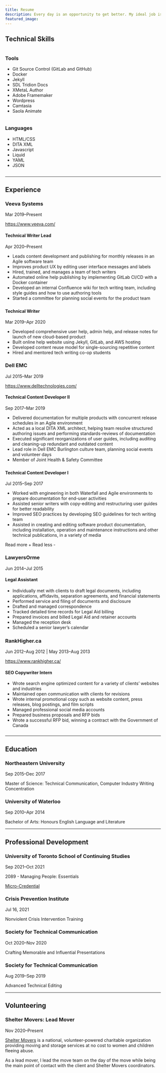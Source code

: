 ```yaml
---
title: Resume
description: Every day is an opportunity to get better. My ideal job is one where I am challenged and learning every day. Technical writing gives me that challenge, while I get to help others learn too. 
featured_image:
---
```


<div>
   <h2>Technical Skills</h2>
   <div class="row">
      <div class="column">
         <h3>Tools</h3>
         <ul>
            <li>Git Source Control (GitLab and GitHub)</li>
            <li>Docker</li>
            <li>Jekyll</li>
            <li>SDL Tridion Docs</li>
            <li>XMetaL Author</li>
            <li>Adobe Framemaker</li>
            <li>Wordpress</li>
            <li>Camtasia</li>
            <li>Saola Animate</li>
         </ul>
      </div>
      <div class="column">
         <h3>Languages</h3>
         <ul>
            <li>HTML/CSS</li>
            <li>DITA XML</li>
            <li>Javascript</li>
            <li>Liquid</li>
            <li>YAML</li>
            <li>JSON</li>
         </ul>
      </div>
   </div>
</div>
<hr>
<div>
   <h2>Experience</h2>
   <h3>Veeva Systems</h3>
   <p class="date">Mar 2019–Present</p>
   <p style="margin-bottom: 15px;"><a href="https://www.veeva.com/" target="_blank"><i class="fas fa-link"></i> https://www.veeva.com/</a></p>
   <div class="timeline-container">
      <div class="timeline-block" style="margin-bottom: 25px">
         <div class="marker"></div>
         <div class="timeline-content">
            <h4>Technical Writer Lead</h4>
            <span class="date">Apr 2020–Present</span>
            <ul>
               <li>Leads content development and publishing for monthly releases in an Agile software team</li>
               <li>Improves product UX by editing user interface messages and labels</li>
               <li>Hired, trained, and manages a team of tech writers</li>
               <li>Automated online help publishing by implementing GitLab CI/CD with a Docker container</li>
               <li>Developed an internal Confluence wiki for tech writing team, including style guides and how to use authoring tools</li>
               <li style="margin-bottom: 0px;">Started a committee for planning social events for the product team</li>
            </ul>
         </div>
      </div>
      <div class="timeline-block">
         <div class="marker"></div>
         <div class="timeline-content">
            <h4>Technical Writer</h4>
            <span class="date">Mar 2019–Apr 2020</span>
            <ul>
               <li>Developed comprehensive user help, admin help, and release notes for launch of new cloud-based product</li>
               <li>Built online help website using Jekyll, GitLab, and AWS hosting</li>
               <li>Developed content reuse model for single-sourcing repetitive content</li>
               <li style="margin-bottom: 0px;">Hired and mentored tech writing co-op students</li>
            </ul>
         </div>
      </div>
   </div>
   <h3>Dell EMC</h3>
   <p class="date">Jul 2015–Mar 2019</p>
   <p style="margin-bottom: 15px;"><a href="https://www.delltechnologies.com/" target="_blank"><i class="fas fa-link"></i> https://www.delltechnologies.com/</a></p>
   <div class="timeline-container">
      <div class="timeline-block" style="margin-bottom: 25px">
         <div class="marker"></div>
         <div class="timeline-content">
            <h4>Technical Content Developer II</h4>
            <span class="date">Sep 2017–Mar 2019</span>
            <ul>
               <li>Delivered documentation for multiple products with concurrent release schedules in an Agile environment</li>
               <li>Acted as a local DITA XML architect, helping team resolve structured authoring issues and performing standards-reviews of documentation</li>
               <li>Executed significant reorganizations of user guides, including auditing and cleaning-up redundant and outdated content</li>
               <li>Lead role in Dell EMC Burlington culture team, planning social events and volunteer days</li>
               <li style="margin-bottom: 0px;">Member of Joint Health & Safety Committee</li>
            </ul>
         </div>
      </div>
      <div class="timeline-block">
         <div class="marker"></div>
         <div class="timeline-content">
            <h4>Technical Content Developer I</h4>
            <span class="date">Jul 2015–Sep 2017</span>
            <ul>
               <li>Worked with engineering in both Waterfall and Agile environments to prepare documentation for end-user activities</li>
               <li>Assisted senior writers with copy-editing and restructuring user guides for better readability</li>
               <li>Improved SEO practices by developing SEO guidelines for tech writing team</li>
               <li style="margin-bottom: 0px;">Assisted in creating and editing software product documentation, including installation, operation and maintenance instructions and other technical publications, in a variety of media</li>
            </ul>
         </div>
      </div>
   </div>
</div>
<a id="show" onclick="showmore()">Read more +</a>
<a id="hide" onclick="showless()" class="nodisplay">Read less -</a>
<div style="margin-top: 20px;" id="extra-experience" class="nodisplay">
<h3>LawyersOrme</h3>
<p style="margin-bottom: 15px;" class="date">Jun 2014–Jul 2015</p>
<div class="timeline-container">
   <div class="timeline-block" style="margin-bottom: 25px">
      <div class="marker"></div>
      <div class="timeline-content">
         <h4>Legal Assistant</h4>
         <ul>
            <li>Individually met with clients to draft legal documents, including applications, affidavits, separation agreements, and financial statements</li>
            <li>Performed service and filing of documents and disclosure</li>
            <li>Drafted and managed correspondence</li>
            <li>Tracked detailed time records for Legal Aid billing</li>
            <li>Prepared invoices and billed Legal Aid and retainer accounts</li>
            <li>Managed the reception desk</li>
            <li style="margin-bottom: 0px;">Scheduled a senior lawyer’s calendar</li>
         </ul>
      </div>
   </div>
</div>
<h3>RankHigher.ca</h3>
<p class="date">Jun 2012–Aug 2012 | May 2013–Aug 2013</p>
<p style="margin-bottom: 15px;"><a href="https://www.rankhigher.ca/" target="_blank"><i class="fas fa-link"></i> https://www.rankhigher.ca/</a></p>
<div class="timeline-container">
   <div class="timeline-block" style="margin-bottom: 25px">
      <div class="marker"></div>
      <div class="timeline-content">
         <h4>SEO Copywriter Intern</h4>
         <ul>
            <li>Wrote search engine optimized content for a variety of clients’ websites and industries</li>
            <li>Maintained open communication with clients for revisions</li>
            <li>Wrote internal promotional copy such as website content, press releases, blog  postings, and film scripts</li>
            <li>Managed professional social media accounts</li>
            <li>Prepared business proposals and RFP bids</li>
            <li style="margin-bottom: 0px;">Wrote a successful RFP bid, winning a contract with the Government of Canada</li>
         </ul>
      </div>
   </div>
</div>
</div>
<hr>
<div>
   <h2>Education</h2>
   <h3>Northeastern University</h3>
   <p class="date">Sep 2015–Dec 2017</p>
   <p>Master of Science: Technical Communication, Computer Industry Writing Concentration</p>
   <h3>University of Waterloo</h3>
   <p class="date">Sep 2010–Apr 2014</p>
   <p>Bachelor of Arts: Honours English Language and Literature</p>
</div>
<hr>
<div>
   <h2>Professional Development</h2>
   <h3>University of Toronto School of Continuing Studies</h3>
   <p class="date">Sep 2021–Oct 2021</p>
   <p>2089 - Managing People: Essentials</p>
   <p><a href="https://micro-credential.learn.utoronto.ca/check/49F11A91527DB23F6FCA151824513DBD688729181DED44EDC03DE690B91FAA14RnhRd0podXgvb3pWL3NHYXhhaVdwdmpURnIzTy9Dc0NUSGVyTnM0TDVodUFqUkNW" target="_blank"><i class="fas fa-link"></i> Micro-Credential</a></p>
   <h3>Crisis Prevention Institute</h3>
   <p class="date">Jul 16, 2021</p>
   <p>Nonviolent Crisis Intervention Training</p>
   <h3>Society for Technical Communication</h3>
   <p class="date">Oct 2020–Nov 2020</p>
   <p>Crafting Memorable and Influential Presentations</p>
   <h3>Society for Technical Communication</h3>
   <p class="date">Aug 2019–Sep 2019</p>
   <p>Advanced Technical Editing</p>
</div>
<hr>
<div>
   <h2>Volunteering</h2>
   <h3>Shelter Movers: Lead Mover</h3>
   <p class="date">Nov 2020–Present</p>
   <p><a href="https://www.sheltermovers.com/">Shelter Movers</a> is a national, volunteer-powered charitable organization providing moving and storage services at no cost to women and children fleeing abuse.</p>
   <p>As a lead mover, I lead the move team on the day of the move while being the main point of contact with the client and Shelter Movers coordinators.</p>
</div>

